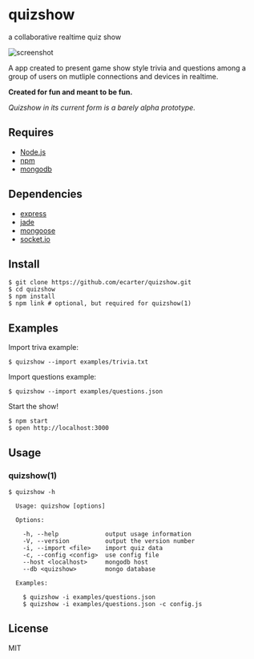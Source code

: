 # quizshow

a collaborative realtime quiz show

![screenshot](https://raw.github.com/ecarter/quizshow/master/screenshot.png)

A app created to present game show style trivia and questions among 
a group of users on mutliple connections and devices in realtime.

**Created for fun and meant to be fun.**

_Quizshow in its current form is a barely alpha prototype._

## Requires

* [Node.js](http://nodejs.org)
* [npm](http://npmjs.org)
* [mongodb](http://mongodb.org)

## Dependencies

* [express](http://expressjs.com)
* [jade](http://jade-lang.com)
* [mongoose](http://mongoosejs.com)
* [socket.io](http://socket.io)

## Install

    $ git clone https://github.com/ecarter/quizshow.git
    $ cd quizshow
    $ npm install
    $ npm link # optional, but required for quizshow(1)

## Examples

Import triva example:

    $ quizshow --import examples/trivia.txt

Import questions example:

    $ quizshow --import examples/questions.json

Start the show!

    $ npm start
    $ open http://localhost:3000

## Usage

### quizshow(1)

    $ quizshow -h

      Usage: quizshow [options]

      Options:

        -h, --help             output usage information
        -V, --version          output the version number
        -i, --import <file>    import quiz data
        -c, --config <config>  use config file
        --host <localhost>     mongodb host
        --db <quizshow>        mongo database

      Examples:

        $ quizshow -i examples/questions.json
        $ quizshow -i examples/questions.json -c config.js



## License

MIT


